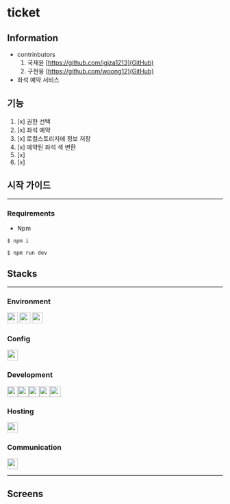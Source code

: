 # ticket

## Information

- contrinbutors
  1. 국재윤 [https://github.com/igiza1213](GitHub)
  2. 구현웅 [https://github.com/woong12](GitHub)
- 좌석 예약 서비스

## 기능

1. [x] 권한 선택
2. [x] 좌석 예약
3. [x] 로컬스토리지에 정보 저장
4. [x] 예약된 좌석 색 변환
5. [x]
6. [x]

## 시작 가이드

---

### Requirements

- Npm

```
$ npm i
```

```
$ npm run dev
```

## Stacks

---

### Environment

<img height='25' src="https://img.shields.io/badge/Visual Studio Code-007ACC?style=flat-square&logo=Visual Studio Code&logoColor=white"/> <img height='25' src="https://img.shields.io/badge/Git-F05032?style=flat-square&logo=Git&logoColor=white"/> <img height='25' src="https://img.shields.io/badge/GitHub-181717?style=flat-square&logo=GitHub&logoColor=white"/>

### Config

<img height='25' src="https://img.shields.io/badge/npm-CB3837?style=flat-square&logo=npm&logoColor=white"/>

### Development

<img height='25' src="https://img.shields.io/badge/HTML-E34F26?style=flat-square&logo=HTML5&logoColor=white"/><img height='25' src="https://img.shields.io/badge/CSS-1572B6?style=flat-square&logo=CSS3&logoColor=white"/><img height='25' src="https://img.shields.io/badge/JavaScript-F7DF1E?style=flat-square&logo=JavaScript&logoColor=white"/><img height='25' src="https://img.shields.io/badge/Next.Js-000000?style=flat-square&logo=Next.Js&logoColor=white"/><img height='25' src="https://img.shields.io/badge/MongoDB-47A248?style=flat-square&logo=MongoDB&logoColor=white"/>

### Hosting

<img height='25' src="https://img.shields.io/badge/Vercel-000000?style=flat-square&logo=Vercel&logoColor=white"/>

### Communication

<img height='25' src="https://img.shields.io/badge/Discord-5865F2?style=flat-square&logo=Discord&logoColor=white"/>

---

## Screens
